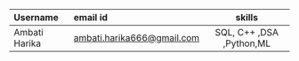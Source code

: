 | Username | email id | skills |
| :----- | :-------- | :----------------: |
| Ambati Harika | ambati.harika666@gmail.com| SQL, C++ ,DSA ,Python,ML |